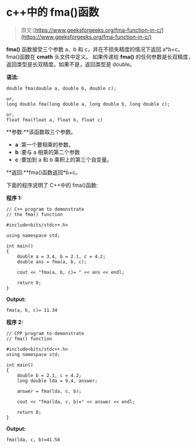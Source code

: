 # c++中的 fma()函数

> 原文:[https://www.geeksforgeeks.org/fma-function-in-c/](https://www.geeksforgeeks.org/fma-function-in-c/)

**fma()** 函数接受三个参数 a、b 和 c，并在不损失精度的情况下返回 a*b+c。fma()函数在 **cmath** 头文件中定义。
如果传递给 **fma()** 的任何参数是长双精度，返回类型是长双精度。如果不是，返回类型是 double。

**语法:**

```
double fma(double a, double b, double c);

or,
long double fma(long double a, long double b, long double c);

or,
float fma(float a, float b, float c)

```

**参数:**该函数取三个参数。

*   **a** :第一个要相乘的参数。
*   **b** :要与 a 相乘的第二个参数
*   **c** :要加到 a 和 b 乘积上的第三个自变量。

**返回:**fma()函数返回*b+c。

下面的程序说明了 C++中的 fma()函数:

**程序 1:**

```
// C++ program to demonstrate
// the fma() function

#include<bits/stdc++.h>

using namespace std;

int main()
{
    double a = 3.4, b = 2.1, c = 4.2;
    double ans = fma(a, b, c);

    cout << "fma(a, b, c)= " << ans << endl;

    return 0;
}
```

**Output:**

```
fma(a, b, c)= 11.34

```

**程序 2:**

```
// CPP program to demonstrate
// fma() function

#include<bits/stdc++.h>
using namespace std;

int main()
{
    double b = 2.1, c = 4.2;
    long double lda = 9.4, answer;

    answer = fma(lda, c, b);

    cout << "fma(lda, c, b)=" << answer << endl;

    return 0;
}
```

**Output:**

```
fma(lda, c, b)=41.58

```